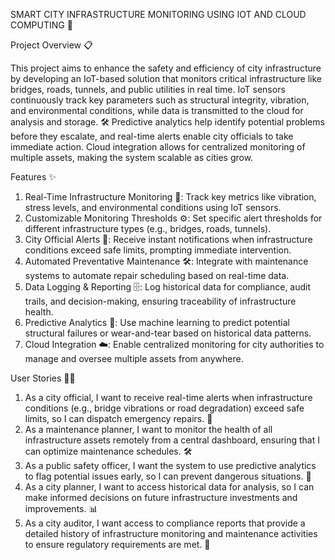 SMART CITY INFRASTRUCTURE MONITORING USING IOT AND CLOUD COMPUTING 🌉

Project Overview 📋

This project aims to enhance the safety and efficiency of city infrastructure by developing an IoT-based solution that monitors critical infrastructure like bridges, roads, tunnels, and public utilities in real time. IoT sensors continuously track key parameters such as structural integrity, vibration, and environmental conditions, while data is transmitted to the cloud for analysis and storage. 🛠️ Predictive analytics help identify potential problems before they escalate, and real-time alerts enable city officials to take immediate action. Cloud integration allows for centralized monitoring of multiple assets, making the system scalable as cities grow.

Features ✨
1. Real-Time Infrastructure Monitoring 📡: Track key metrics like vibration, stress levels, and environmental conditions using IoT sensors.
2. Customizable Monitoring Thresholds ⚙️: Set specific alert thresholds for different infrastructure types (e.g., bridges, roads, tunnels).
3. City Official Alerts 📱: Receive instant notifications when infrastructure conditions exceed safe limits, prompting immediate intervention.
4. Automated Preventative Maintenance 🛠️: Integrate with maintenance systems to automate repair scheduling based on real-time data.
5. Data Logging & Reporting 🗄️: Log historical data for compliance, audit trails, and decision-making, ensuring traceability of infrastructure health.
6. Predictive Analytics 🔮: Use machine learning to predict potential structural failures or wear-and-tear based on historical data patterns.
7. Cloud Integration ☁️: Enable centralized monitoring for city authorities to manage and oversee multiple assets from anywhere.

User Stories 🧑‍💻
1. As a city official, I want to receive real-time alerts when infrastructure conditions (e.g., bridge vibrations or road degradation) exceed safe limits, so I can dispatch emergency repairs. 🚨
2. As a maintenance planner, I want to monitor the health of all infrastructure assets remotely from a central dashboard, ensuring that I can optimize maintenance schedules. 🛠️
3. As a public safety officer, I want the system to use predictive analytics to flag potential issues early, so I can prevent dangerous situations. 🔮
4. As a city planner, I want to access historical data for analysis, so I can make informed decisions on future infrastructure investments and improvements. 📊
5. As a city auditor, I want access to compliance reports that provide a detailed history of infrastructure monitoring and maintenance activities to ensure regulatory requirements are met. 📝
